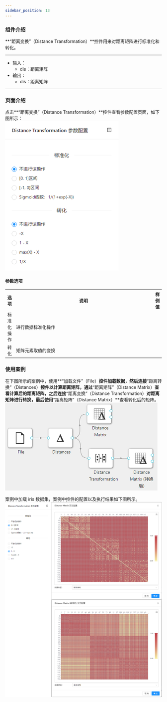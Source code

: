 ```yaml
---
sidebar_position: 13
---
```

### 组件介绍
**“距离变换”（Distance Transformation）**控件用来对距离矩阵进行标准化和转化。

<hr/>

- 输入：
  - dis：距离矩阵
- 输出：
  - dis：距离矩阵

<hr/>


### 页面介绍
点击**“距离变换”（Distance Transformation）**控件查看参数配置页面，如下图所示：  
[ ![](/img/aistudio/preprocess/distance-transformation/param.png) ](/img/aistudio/preprocess/distance-transformation/param.png)

#### 参数选项
<table>
  <tr>
    <th>选项</th>
    <th width="650">说明</th>
    <th>样例值</th>
  </tr>
  <tr>
      <td>标准化操作</td> 
      <td>
      进行数据标准化操作
      </td> 
      <td></td>
  </tr>
  <tr>
      <td>转化</td> 
      <td>
      矩阵元素取值的变换
      </td> 
      <td></td>
  </tr>
</table>

### 使用案例
在下图所示的案例中，使用**“加载文件”（File）**控件加载数据，然后连接**“距离转换”（Distances）**控件以计算距离矩阵，通过**“距离矩阵”（Distance Matrix）**查看计算后的距离矩阵，之后连接**“距离变换”（Distance Transformation）**对距离矩阵进行转换，最后使用**“距离矩阵”（Distance Matrix）**查看转化后的矩阵。  
[ ![](/img/aistudio/preprocess/distance-transformation/workflow.png) ](/img/aistudio/preprocess/distance-transformation/workflow.png)

案例中加载 iris 数据集，案例中控件的配置以及执行结果如下图所示。  
[ ![](/img/aistudio/preprocess/distance-transformation/workflow-result.png) ](/img/aistudio/preprocess/distance-transformation/workflow-result.png)